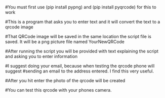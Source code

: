 #You must first use (pip install pypng)  and   (pip install pyqrcode)  for this to work

#This is a program that asks you to enter text and it will convert the text to a qrcode image

#That QRCode image will be saved in the same location the script file is saved. It will be a png picture file named YourNewQRCode

#After running the script you will be provided with text explaining the script and asking you to enter information

#I suggest doing your email, because when testing the qrcode phone will suggest 
#sending an email to the address entered. I find this very useful.

#After you hit enter the photo of the qrcode will be created

#You can test this qrcode with your phones camera.